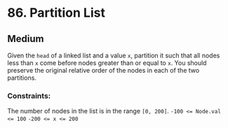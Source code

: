 # 86. Partition List

## Medium

Given the `head` of a linked list and a value `x`, partition it such that all nodes less than `x` come before nodes
greater than or equal to `x`. You should preserve the original relative order of the nodes in each of the two
partitions.

### Constraints:

The number of nodes in the list is in the range `[0, 200]`.
`-100 <= Node.val <= 100`
`-200 <= x <= 200`
